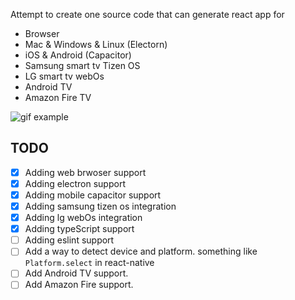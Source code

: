 Attempt to create one source code that can generate react app for 
- Browser 
- Mac & Windows & Linux (Electorn)
- iOS & Android (Capacitor)
- Samsung smart tv Tizen OS
- LG smart tv webOs
- Android TV
- Amazon Fire TV

![gif example](https://user-images.githubusercontent.com/24798045/115632381-42c5de00-a310-11eb-8ca6-16a35c70b136.gif)


## TODO 
- [x] Adding web brwoser support
- [x] Adding electron support
- [x] Adding mobile capacitor support
- [x] Adding samsung tizen os integration
- [x] Adding lg webOs integration
- [x] Adding typeScript support
- [ ] Adding eslint support
- [ ] Add a way to detect device and platform. something like `Platform.select` in react-native
- [ ] Add Android TV support.
- [ ] Add Amazon Fire support.
